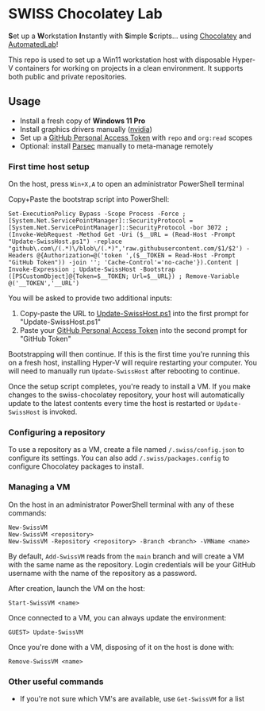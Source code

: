 # SWISS Chocolatey Lab
**S**et up a **W**orkstation **I**nstantly with **S**imple **S**cripts... using [Chocolatey](https://chocolatey.org/) and [AutomatedLab](https://automatedlab.org/)!

This repo is used to set up a Win11 workstation host with disposable Hyper-V containers for working on projects in a clean environment. It supports both public and private repositories.

## Usage

* Install a fresh copy of **Windows 11 Pro**
* Install graphics drivers manually ([nvidia](https://www.nvidia.com/en-us/geforce/drivers/))
* Set up a [GitHub Personal Access Token](https://github.com/settings/tokens) with `repo` and `org:read` scopes
* Optional: install [Parsec](https://parsec.app/) manually to meta-manage remotely

### First time host setup

On the host, press `Win+X,A` to open an administrator PowerShell terminal

Copy+Paste the bootstrap script into PowerShell:

````
Set-ExecutionPolicy Bypass -Scope Process -Force ; [System.Net.ServicePointManager]::SecurityProtocol = [System.Net.ServicePointManager]::SecurityProtocol -bor 3072 ; (Invoke-WebRequest -Method Get -Uri ($__URL = (Read-Host -Prompt "Update-SwissHost.ps1") -replace "github\.com\/(.*)\/blob\/(.*)",'raw.githubusercontent.com/$1/$2') -Headers @{Authorization=@('token ',($__TOKEN = Read-Host -Prompt "GitHub Token")) -join ''; 'Cache-Control'='no-cache'}).Content | Invoke-Expression ; Update-SwissHost -Bootstrap ([PSCustomObject]@{Token=$__TOKEN; Url=$__URL}) ; Remove-Variable @('__TOKEN','__URL')
````

You will be asked to provide two additional inputs:

1. Copy-paste the URL to [Update-SwissHost.ps1](./Module/Host/Update-SwissHost.ps1) into the first prompt for "Update-SwissHost.ps1"
2. Paste your [GitHub Personal Access Token](https://github.com/settings/tokens) into the second prompt for "GitHub Token"

Bootstrapping will then continue. If this is the first time you're running this on a fresh host, installing Hyper-V will require restarting your computer. You will need to manually run `Update-SwissHost` after rebooting to continue.

Once the setup script completes, you're ready to install a VM. If you make changes to the swiss-chocolatey repository, your host will automatically update to the latest contents every time the host is restarted or `Update-SwissHost` is invoked.

### Configuring a repository

To use a repository as a VM, create a file named `/.swiss/config.json` to configure its settings. You can also add `/.swiss/packages.config` to configure Chocolatey packages to install.

### Managing a VM

On the host in an administrator PowerShell terminal with any of these commands:

```
New-SwissVM
New-SwissVM <repository>
New-SwissVM -Repository <repository> -Branch <branch> -VMName <name>
```

By default, `Add-SwissVM` reads from the `main` branch and will create a VM with the same name as the repository. Login credentials will be your GitHub username with the name of the repository as a password.

After creation, launch the VM on the host:

```
Start-SwissVM <name>
```

Once connected to a VM, you can always update the environment:

```
GUEST> Update-SwissVM
```

Once you're done with a VM, disposing of it on the host is done with:

```
Remove-SwissVM <name>
```

### Other useful commands

* If you're not sure which VM's are available, use `Get-SwissVM` for a list
